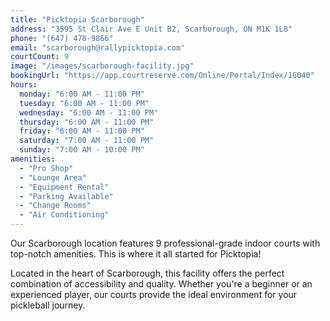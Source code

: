 ```yaml
---
title: "Picktopia Scarborough"
address: "3595 St Clair Ave E Unit B2, Scarborough, ON M1K 1L8"
phone: "(647) 478-9866"
email: "scarborough@rallypicktopia.com"
courtCount: 9
image: "/images/scarborough-facility.jpg"
bookingUrl: "https://app.courtreserve.com/Online/Portal/Index/16040"
hours:
  monday: "6:00 AM - 11:00 PM"
  tuesday: "6:00 AM - 11:00 PM"
  wednesday: "6:00 AM - 11:00 PM"
  thursday: "6:00 AM - 11:00 PM"
  friday: "6:00 AM - 11:00 PM"
  saturday: "7:00 AM - 11:00 PM"
  sunday: "7:00 AM - 10:00 PM"
amenities:
  - "Pro Shop"
  - "Lounge Area"
  - "Equipment Rental"
  - "Parking Available"
  - "Change Rooms"
  - "Air Conditioning"
---
```


Our Scarborough location features 9 professional-grade indoor courts with top-notch amenities. This is where it all started for Picktopia!

Located in the heart of Scarborough, this facility offers the perfect combination of accessibility and quality. Whether you're a beginner or an experienced player, our courts provide the ideal environment for your pickleball journey.